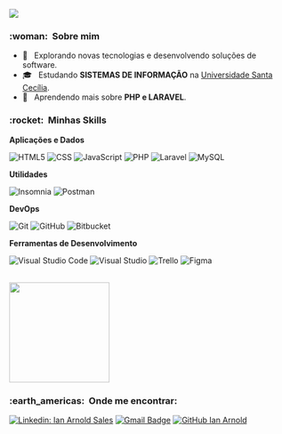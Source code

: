 ![](https://komarev.com/ghpvc/?username=VanessaSwerts&color=006bed)

<h3> :woman: &nbsp;Sobre mim </h3>

- 🤔 &nbsp; Explorando novas tecnologias e desenvolvendo soluções de software.
- 🎓 &nbsp; Estudando **SISTEMAS DE INFORMAÇÃO** na <a href="https://www.unisanta.br">Universidade Santa Cecília</a>.
- 🌱 &nbsp; Aprendendo mais sobre **PHP e LARAVEL**.

<h3> :rocket: &nbsp;Minhas Skills </h3>

**Aplicações e Dados**

  ![HTML5](https://img.shields.io/badge/-HTML5-333333?style=flat&logo=HTML5)
  ![CSS](https://img.shields.io/badge/-CSS-333333?style=flat&logo=CSS3&logoColor=1572B6)
  ![JavaScript](https://img.shields.io/badge/-JavaScript-333333?style=flat&logo=javascript)
  ![PHP](https://img.shields.io/badge/-php-333333?style=flat&logo=php)
  ![Laravel](https://img.shields.io/badge/-LARAVEL-333333?style=flat&logo=laravel)
  ![MySQL](https://img.shields.io/badge/-MySQL-333333?style=flat&logo=mysql)

**Utilidades**

  ![Insomnia](https://img.shields.io/badge/-Insomnia-333333?style=flat&logo=insomnia)
  ![Postman](https://img.shields.io/badge/-Postman-333333?style=flat&logo=postman)

**DevOps**

  ![Git](https://img.shields.io/badge/-Git-333333?style=flat&logo=git)
  ![GitHub](https://img.shields.io/badge/-GitHub-333333?style=flat&logo=github)
  ![Bitbucket](https://img.shields.io/badge/-Bitbucket-333333?style=flat&logo=bitbucket)

**Ferramentas de Desenvolvimento**

  ![Visual Studio Code](https://img.shields.io/badge/-Visual%20Studio%20Code-333333?style=flat&logo=visual-studio-code&logoColor=007ACC)
  ![Visual Studio](https://img.shields.io/badge/-Visual%20Studio-333333?style=flat&logo=visual-studio&logoColor=007ACC)
  ![Trello](https://img.shields.io/badge/-Trello-333333?style=flat&logo=trello&logoColor=007ACC)
  ![Figma](https://img.shields.io/badge/-Figma-333333?style=flat&logo=figma&logoColor=007ACC)

<br/>

<a href="https://github.com/ianarnold">
  <img height="180em" src="https://github-readme-stats.vercel.app/api?username=ianarnold&theme=dracula&show_icons=true" />
</a>

<br/>

<h3> :earth_americas: &nbsp;Onde me encontrar: </h3> 

[![Linkedin: Ian Arnold Sales](https://img.shields.io/badge/--blue?style=flat-square&logo=Linkedin&logoColor=white&link=LINK-DO-SEU-LINKEDIN)](https://www.linkedin.com/in/ian-arnold-sales-369a001b1/)
[![Gmail Badge](https://img.shields.io/badge/--006bed?style=flat-square&logo=Gmail&logoColor=white&link=mailto:SEU-EMAIL)](mailto:arnoldian2003@gmail.com)
[![GitHub Ian Arnold]( https://img.shields.io/github/followers/ianarnold?label=follow&style=social)](https://github.com/ianarnold)

